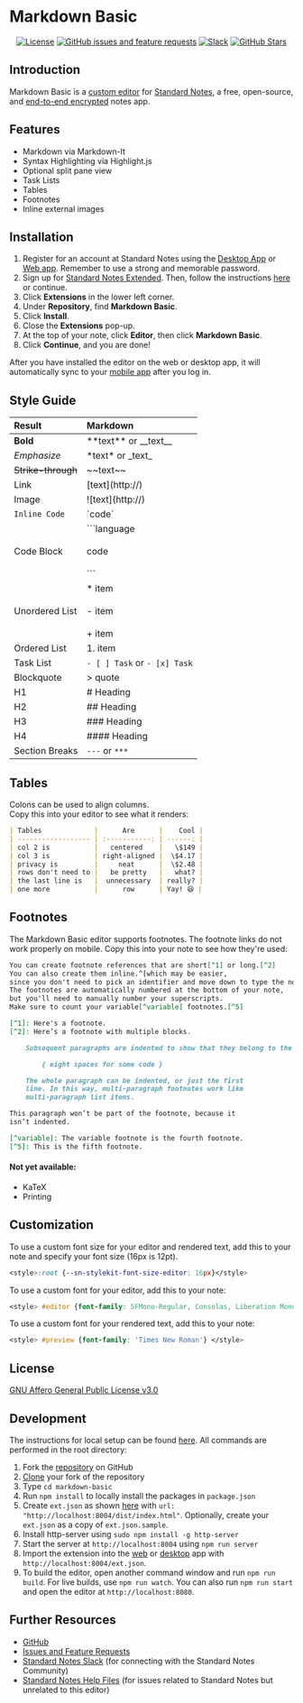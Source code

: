 # Markdown Basic

<div align="center">

[![License](https://img.shields.io/github/license/sn-extensions/markdown-basic?color=blue)](https://github.com/sn-extensions/markdown-basic/blob/master/LICENSE)
[![GitHub issues and feature requests](https://img.shields.io/github/issues/sn-extensions/markdown-basic.svg)](https://github.com/sn-extensions/markdown-basic/issues/)
[![Slack](https://img.shields.io/badge/slack-standardnotes-CC2B5E.svg?style=flat&logo=slack)](https://standardnotes.org/slack)
[![GitHub Stars](https://img.shields.io/github/stars/sn-extensions/markdown-basic?style=social)](https://github.com/sn-extensions/markdown-basic)

</div>

## Introduction

Markdown Basic is a [custom editor](https://standardnotes.org/help/77/what-are-editors) for [Standard Notes](https://standardnotes.org), a free, open-source, and [end-to-end encrypted](https://standardnotes.org/knowledge/2/what-is-end-to-end-encryption) notes app.

## Features

- Markdown via Markdown-It
- Syntax Highlighting via Highlight.js
- Optional split pane view
- Task Lists
- Tables
- Footnotes
- Inline external images

## Installation

1. Register for an account at Standard Notes using the [Desktop App](https://standardnotes.org/download) or [Web app](https://app.standardnotes.org). Remember to use a strong and memorable password.
2. Sign up for [Standard Notes Extended](https://dashboard.standardnotes.org/member). Then, follow the instructions [here](https://standardnotes.org/help/29/how-do-i-install-extensions-once-i-ve-signed-up-for-extended) or continue.
3. Click **Extensions** in the lower left corner.
4. Under **Repository**, find **Markdown Basic**.
5. Click **Install**.
6. Close the **Extensions** pop-up.
7. At the top of your note, click **Editor**, then click **Markdown Basic**.
8. Click **Continue**, and you are done!

After you have installed the editor on the web or desktop app, it will automatically sync to your [mobile app](https://standardnotes.org/download) after you log in.

## Style Guide

| Result             | Markdown                                     |
| :----------------- | :------------------------------------------- |
| **Bold**           | \*\*text\*\* or \_\_text\_\_                 |
| _Emphasize_        | \*text\* or \_text\_                         |
| ~~Strike-through~~ | \~\~text\~\~                                 |
| Link               | [text]\(http://)                             |
| Image              | ![text]\(http://)                            |
| `Inline Code`      | \`code\`                                     |
| Code Block         | \`\`\`language <br></br>code <br></br>\`\`\` |
| Unordered List     | \* item <br></br> - item <br></br> + item    |
| Ordered List       | 1. item                                      |
| Task List          | `- [ ] Task` or `- [x] Task`                 |
| Blockquote         | \> quote                                     |
| H1                 | # Heading                                    |
| H2                 | ## Heading                                   |
| H3                 | ### Heading                                  |
| H4                 | #### Heading                                 |
| Section Breaks     | `---` or `***`                               |

## Tables

Colons can be used to align columns.  
Copy this into your editor to see what it renders:

```md
| Tables             |      Are      |    Cool |
| ------------------ | :-----------: | ------: |
| col 2 is           |   centered    |   \$149 |
| col 3 is           | right-aligned |  \$4.17 |
| privacy is         |     neat      |  \$2.48 |
| rows don't need to |   be pretty   |   what? |
| the last line is   |  unnecessary  | really? |
| one more           |      row      | Yay! 😆 |
```

## Footnotes

The Markdown Basic editor supports footnotes. The footnote links do not work properly on mobile. Copy this into your note to see how they're used:

```md
You can create footnote references that are short[^1] or long.[^2]
You can also create them inline.^[which may be easier,
since you don't need to pick an identifier and move down to type the note]
The footnotes are automatically numbered at the bottom of your note,
but you'll need to manually number your superscripts.
Make sure to count your variable[^variable] footnotes.[^5]

[^1]: Here's a footnote.
[^2]: Here’s a footnote with multiple blocks.

    Subsequent paragraphs are indented to show that they belong to the previous footnote.

        { eight spaces for some code }

    The whole paragraph can be indented, or just the first
    line. In this way, multi-paragraph footnotes work like
    multi-paragraph list items.

This paragraph won’t be part of the footnote, because it
isn’t indented.

[^variable]: The variable footnote is the fourth footnote.
[^5]: This is the fifth footnote.
```

#### Not yet available:

- KaTeX
- Printing

## Customization

To use a custom font size for your editor and rendered text, add this to your note and specify your font size (16px is 12pt).

```css
<style>:root {--sn-stylekit-font-size-editor: 16px}</style>
```

To use a custom font for your editor, add this to your note:

```css
<style> #editor {font-family: SFMono-Regular, Consolas, Liberation Mono, Menlo, "Ubuntu Mono", courier, monospace;} </style>
```

To use a custom font for your rendered text, add this to your note:

```css
<style> #preview {font-family: 'Times New Roman'} </style>
```

## License

[GNU Affero General Public License v3.0](https://github.com/sn-extensions/markdown-basic/blob/master/LICENSE)

## Development

The instructions for local setup can be found [here](https://docs.standardnotes.org/extensions/local-setup). All commands are performed in the root directory:

1. Fork the [repository](https://github.com/sn-extensions/markdown-basic) on GitHub
2. [Clone](https://help.github.com/en/github/creating-cloning-and-archiving-repositories/cloning-a-repository) your fork of the repository
3. Type `cd markdown-basic`
4. Run `npm install` to locally install the packages in `package.json`
5. Create `ext.json` as shown [here](https://docs.standardnotes.org/extensions/local-setup) with `url: "http://localhost:8004/dist/index.html"`. Optionally, create your `ext.json` as a copy of `ext.json.sample`.
6. Install http-server using `sudo npm install -g http-server`
7. Start the server at `http://localhost:8004` using `npm run server`
8. Import the extension into the [web](https://app.standardnotes.org) or [desktop](https://standardnotes.org/download) app with `http://localhost:8004/ext.json`.
9. To build the editor, open another command window and run `npm run build`. For live builds, use `npm run watch`. You can also run `npm run start` and open the editor at `http://localhost:8080`.

## Further Resources

- [GitHub](https://github.com/sn-extensions/markdown-basic/)
- [Issues and Feature Requests](https://github.com/sn-extensions/markdown-basic/issues)
- [Standard Notes Slack](https://standardnotes.org/slack) (for connecting with the Standard Notes Community)
- [Standard Notes Help Files](https://standardnotes.org/help) (for issues related to Standard Notes but unrelated to this editor)
